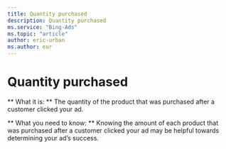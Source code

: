 ```yaml
---
title: Quantity purchased
description: Quantity purchased
ms.service: "Bing-Ads"
ms.topic: "article"
author: eric-urban
ms.author: eur
---
```


# Quantity purchased

**      What it is:    **    The quantity of the product that was purchased after a customer clicked your ad.

**      What you need to know:    **    Knowing the amount of each product that was purchased after a customer clicked your ad may be helpful towards determining your ad’s success.


